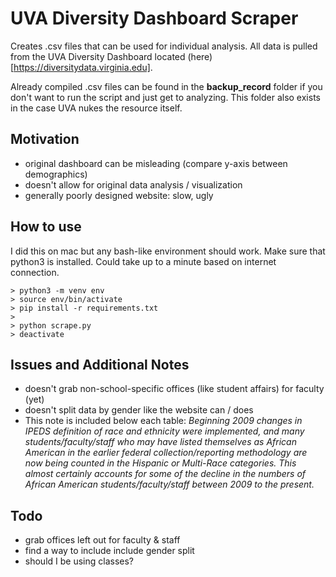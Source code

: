 # UVA Diversity Dashboard Scraper

Creates .csv files that can be used for individual analysis. All data is
pulled from the UVA Diversity Dashboard located
(here)[https://diversitydata.virginia.edu].

Already compiled .csv files can be found in the **backup_record** folder if
you don't want to run the script and just get to analyzing. This folder also
exists in the case UVA nukes the resource itself.

## Motivation
- original dashboard can be misleading (compare y-axis between demographics)
- doesn't allow for original data analysis / visualization
- generally poorly designed website: slow, ugly

## How to use
I did this on mac but any bash-like environment should work. Make sure that
python3 is installed. Could take up to a minute based on internet connection.

```
> python3 -m venv env
> source env/bin/activate
> pip install -r requirements.txt
>
> python scrape.py
> deactivate
```

## Issues and Additional Notes
- doesn't grab non-school-specific offices (like student affairs) for
faculty (yet)
- doesn't split data by gender like the website can / does
- This note is included below each table: *Beginning 2009 changes in IPEDS
definition of race and ethnicity were implemented, and many
students/faculty/staff who may have listed themselves as African American in
the earlier federal collection/reporting methodology are now being counted
in the Hispanic or Multi-Race categories. This almost certainly accounts for
some of the decline in the numbers of African American students/faculty/staff
between 2009 to the present.*

## Todo
- grab offices left out for faculty & staff
- find a way to include include gender split
- should I be using classes?